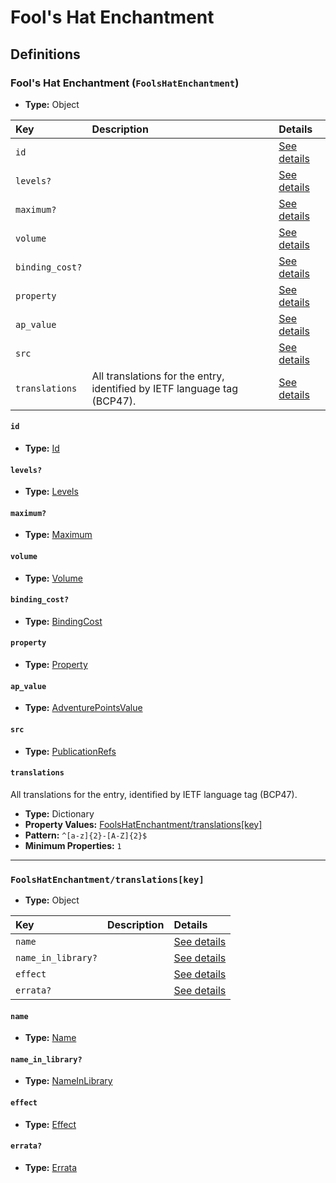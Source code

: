 # Fool's Hat Enchantment

## Definitions

### <a name="FoolsHatEnchantment"></a> Fool's Hat Enchantment (`FoolsHatEnchantment`)

- **Type:** Object

Key | Description | Details
:-- | :-- | :--
`id` |  | <a href="#FoolsHatEnchantment/id">See details</a>
`levels?` |  | <a href="#FoolsHatEnchantment/levels">See details</a>
`maximum?` |  | <a href="#FoolsHatEnchantment/maximum">See details</a>
`volume` |  | <a href="#FoolsHatEnchantment/volume">See details</a>
`binding_cost?` |  | <a href="#FoolsHatEnchantment/binding_cost">See details</a>
`property` |  | <a href="#FoolsHatEnchantment/property">See details</a>
`ap_value` |  | <a href="#FoolsHatEnchantment/ap_value">See details</a>
`src` |  | <a href="#FoolsHatEnchantment/src">See details</a>
`translations` | All translations for the entry, identified by IETF language tag (BCP47). | <a href="#FoolsHatEnchantment/translations">See details</a>

#### <a name="FoolsHatEnchantment/id"></a> `id`

- **Type:** <a href="../_Activatable.md#Id">Id</a>

#### <a name="FoolsHatEnchantment/levels"></a> `levels?`

- **Type:** <a href="../_Activatable.md#Levels">Levels</a>

#### <a name="FoolsHatEnchantment/maximum"></a> `maximum?`

- **Type:** <a href="../_Activatable.md#Maximum">Maximum</a>

#### <a name="FoolsHatEnchantment/volume"></a> `volume`

- **Type:** <a href="../_Activatable.md#Volume">Volume</a>

#### <a name="FoolsHatEnchantment/binding_cost"></a> `binding_cost?`

- **Type:** <a href="../_Activatable.md#BindingCost">BindingCost</a>

#### <a name="FoolsHatEnchantment/property"></a> `property`

- **Type:** <a href="../_Activatable.md#Property">Property</a>

#### <a name="FoolsHatEnchantment/ap_value"></a> `ap_value`

- **Type:** <a href="../_Activatable.md#AdventurePointsValue">AdventurePointsValue</a>

#### <a name="FoolsHatEnchantment/src"></a> `src`

- **Type:** <a href="../source/_PublicationRef.md#PublicationRefs">PublicationRefs</a>

#### <a name="FoolsHatEnchantment/translations"></a> `translations`

All translations for the entry, identified by IETF language tag (BCP47).

- **Type:** Dictionary
- **Property Values:** <a href="#FoolsHatEnchantment/translations[key]">FoolsHatEnchantment/translations[key]</a>
- **Pattern:** `^[a-z]{2}-[A-Z]{2}$`
- **Minimum Properties:** `1`

---

### <a name="FoolsHatEnchantment/translations[key]"></a> `FoolsHatEnchantment/translations[key]`

- **Type:** Object

Key | Description | Details
:-- | :-- | :--
`name` |  | <a href="#FoolsHatEnchantment/translations[key]/name">See details</a>
`name_in_library?` |  | <a href="#FoolsHatEnchantment/translations[key]/name_in_library">See details</a>
`effect` |  | <a href="#FoolsHatEnchantment/translations[key]/effect">See details</a>
`errata?` |  | <a href="#FoolsHatEnchantment/translations[key]/errata">See details</a>

#### <a name="FoolsHatEnchantment/translations[key]/name"></a> `name`

- **Type:** <a href="../_Activatable.md#Name">Name</a>

#### <a name="FoolsHatEnchantment/translations[key]/name_in_library"></a> `name_in_library?`

- **Type:** <a href="../_Activatable.md#NameInLibrary">NameInLibrary</a>

#### <a name="FoolsHatEnchantment/translations[key]/effect"></a> `effect`

- **Type:** <a href="../_Activatable.md#Effect">Effect</a>

#### <a name="FoolsHatEnchantment/translations[key]/errata"></a> `errata?`

- **Type:** <a href="../source/_Erratum.md#Errata">Errata</a>
